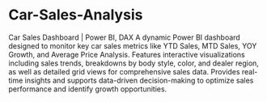 # Car-Sales-Analysis
 Car Sales Dashboard | Power BI, DAX
 A dynamic Power BI dashboard designed to monitor key car sales metrics like YTD Sales, MTD Sales, YOY Growth, and Average Price Analysis. Features interactive visualizations including sales trends, breakdowns by body style, color, and dealer region, as well as detailed grid views for comprehensive sales data. Provides real-time insights and supports data-driven decision-making to optimize sales performance and identify growth opportunities.
